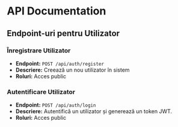# API Documentation

## Endpoint-uri pentru Utilizator

### Înregistrare Utilizator
- **Endpoint:** `POST /api/auth/register`
- **Descriere:** Creează un nou utilizator în sistem
- **Roluri:** Acces public

### Autentificare Utilizator
- **Endpoint:** `POST /api/auth/login`
- **Descriere:** Autentifică un utilizator și generează un token JWT.
- **Roluri:** Acces public
